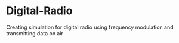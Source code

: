 # Digital-Radio
Creating simulation for digital radio using frequency modulation and transmitting data on air
